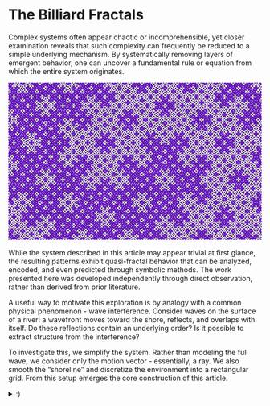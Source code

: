 # The Billiard Fractals

Complex systems often appear chaotic or incomprehensible, yet closer examination reveals that such complexity can frequently be reduced to a simple underlying mechanism. By systematically removing layers of emergent behavior, one can uncover a fundamental rule or equation from which the entire system originates.

![Picture](images/0.png)

While the system described in this article may appear trivial at first glance, the resulting patterns exhibit quasi-fractal behavior that can be analyzed, encoded, and even predicted through symbolic methods. The work presented here was developed independently through direct observation, rather than derived from prior literature.

A useful way to motivate this exploration is by analogy with a common physical phenomenon - wave interference. Consider waves on the surface of a river: a wavefront moves toward the shore, reflects, and overlaps with itself. Do these reflections contain an underlying order? Is it possible to extract structure from the interference?

To investigate this, we simplify the system. Rather than modeling the full wave, we consider only the motion vector - essentially, a ray. We also smooth the “shoreline” and discretize the environment into a rectangular grid. From this setup emerges the core construction of this article.

<details><summary>:)</summary>
  
---
  
Let me be honest. The line about "watching waves on the surface of a river" - that's just a narrative device. Sure, I've stood by rivers and had deep thoughts (who hasn't?), but that's not where these fractals came from. The real story is different.

As a kid, I had this idea that chaos doesn’t truly exist. When something seems chaotic, it just means you haven’t found the pattern yet. I wanted to prove this to myself - not anyone else - so I began looking for the simplest possible system that could appear chaotic but wasn’t.

What I came up with was this: take a rectangle, send a sine wave from one corner, and let it reflect off the edges. Since a sine wave is nonlinear, it intersects itself in seemingly unpredictable places. I didn’t have the tools to simulate this properly at the time (I was around 14 and hadn’t started programming yet, though I’d read a lot of technical stuff - including GW-BASIC).

So I simplified it further. I replaced the sine wave with a straight line and made it dashed, to preserve periodicity. It turned into something you could draw with pencil and paper - and it still produced fascinating, structured patterns. That’s where all of this started.

---

</details>
